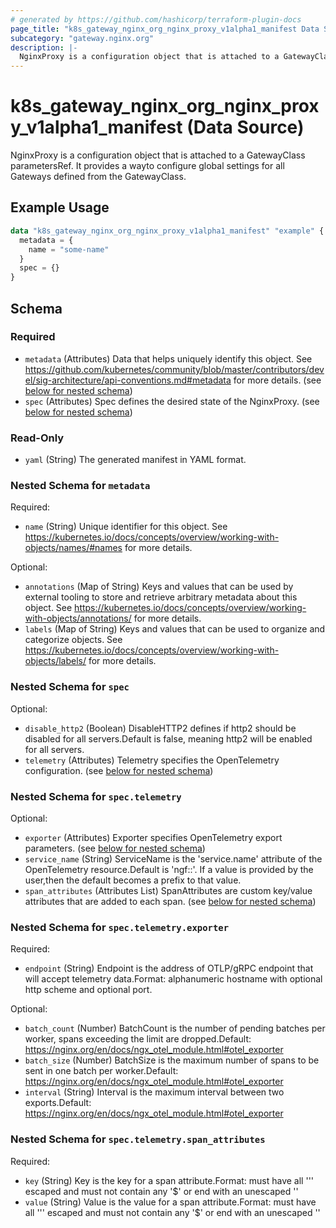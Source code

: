 ```yaml
---
# generated by https://github.com/hashicorp/terraform-plugin-docs
page_title: "k8s_gateway_nginx_org_nginx_proxy_v1alpha1_manifest Data Source - terraform-provider-k8s"
subcategory: "gateway.nginx.org"
description: |-
  NginxProxy is a configuration object that is attached to a GatewayClass parametersRef. It provides a wayto configure global settings for all Gateways defined from the GatewayClass.
---
```


# k8s_gateway_nginx_org_nginx_proxy_v1alpha1_manifest (Data Source)

NginxProxy is a configuration object that is attached to a GatewayClass parametersRef. It provides a wayto configure global settings for all Gateways defined from the GatewayClass.

## Example Usage

```terraform
data "k8s_gateway_nginx_org_nginx_proxy_v1alpha1_manifest" "example" {
  metadata = {
    name = "some-name"
  }
  spec = {}
}
```

<!-- schema generated by tfplugindocs -->
## Schema

### Required

- `metadata` (Attributes) Data that helps uniquely identify this object. See https://github.com/kubernetes/community/blob/master/contributors/devel/sig-architecture/api-conventions.md#metadata for more details. (see [below for nested schema](#nestedatt--metadata))
- `spec` (Attributes) Spec defines the desired state of the NginxProxy. (see [below for nested schema](#nestedatt--spec))

### Read-Only

- `yaml` (String) The generated manifest in YAML format.

<a id="nestedatt--metadata"></a>
### Nested Schema for `metadata`

Required:

- `name` (String) Unique identifier for this object. See https://kubernetes.io/docs/concepts/overview/working-with-objects/names/#names for more details.

Optional:

- `annotations` (Map of String) Keys and values that can be used by external tooling to store and retrieve arbitrary metadata about this object. See https://kubernetes.io/docs/concepts/overview/working-with-objects/annotations/ for more details.
- `labels` (Map of String) Keys and values that can be used to organize and categorize objects. See https://kubernetes.io/docs/concepts/overview/working-with-objects/labels/ for more details.


<a id="nestedatt--spec"></a>
### Nested Schema for `spec`

Optional:

- `disable_http2` (Boolean) DisableHTTP2 defines if http2 should be disabled for all servers.Default is false, meaning http2 will be enabled for all servers.
- `telemetry` (Attributes) Telemetry specifies the OpenTelemetry configuration. (see [below for nested schema](#nestedatt--spec--telemetry))

<a id="nestedatt--spec--telemetry"></a>
### Nested Schema for `spec.telemetry`

Optional:

- `exporter` (Attributes) Exporter specifies OpenTelemetry export parameters. (see [below for nested schema](#nestedatt--spec--telemetry--exporter))
- `service_name` (String) ServiceName is the 'service.name' attribute of the OpenTelemetry resource.Default is 'ngf:<gateway-namespace>:<gateway-name>'. If a value is provided by the user,then the default becomes a prefix to that value.
- `span_attributes` (Attributes List) SpanAttributes are custom key/value attributes that are added to each span. (see [below for nested schema](#nestedatt--spec--telemetry--span_attributes))

<a id="nestedatt--spec--telemetry--exporter"></a>
### Nested Schema for `spec.telemetry.exporter`

Required:

- `endpoint` (String) Endpoint is the address of OTLP/gRPC endpoint that will accept telemetry data.Format: alphanumeric hostname with optional http scheme and optional port.

Optional:

- `batch_count` (Number) BatchCount is the number of pending batches per worker, spans exceeding the limit are dropped.Default: https://nginx.org/en/docs/ngx_otel_module.html#otel_exporter
- `batch_size` (Number) BatchSize is the maximum number of spans to be sent in one batch per worker.Default: https://nginx.org/en/docs/ngx_otel_module.html#otel_exporter
- `interval` (String) Interval is the maximum interval between two exports.Default: https://nginx.org/en/docs/ngx_otel_module.html#otel_exporter


<a id="nestedatt--spec--telemetry--span_attributes"></a>
### Nested Schema for `spec.telemetry.span_attributes`

Required:

- `key` (String) Key is the key for a span attribute.Format: must have all ''' escaped and must not contain any '$' or end with an unescaped ''
- `value` (String) Value is the value for a span attribute.Format: must have all ''' escaped and must not contain any '$' or end with an unescaped ''
